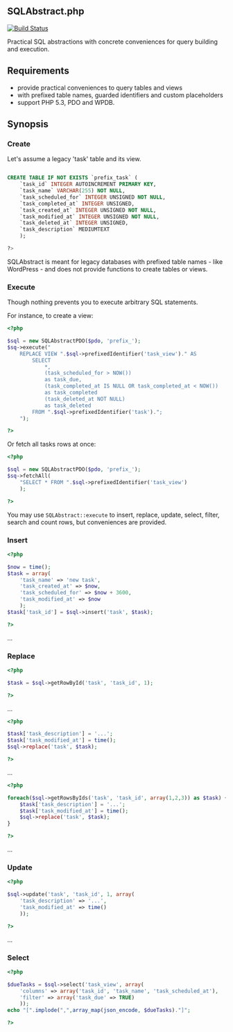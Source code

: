 SQLAbstract.php
---
[![Build Status](https://travis-ci.org/unframed/SQLAbstract.php.svg)](https://travis-ci.org/unframed/SQLAbstract.php)

Practical SQL abstractions with concrete conveniences for query building and execution.

Requirements
---
- provide practical conveniences to query tables and views
- with prefixed table names, guarded identifiers and custom placeholders
- support PHP 5.3, PDO and WPDB.

Synopsis
---

### Create

Let's assume a legacy 'task' table and its view.

~~~sql

CREATE TABLE IF NOT EXISTS `prefix_task` (
    `task_id` INTEGER AUTOINCREMENT PRIMARY KEY,
    `task_name` VARCHAR(255) NOT NULL,
    `task_scheduled_for` INTEGER UNSIGNED NOT NULL,
    `task_completed_at` INTEGER UNSIGNED,
    `task_created_at` INTEGER UNSIGNED NOT NULL,
    `task_modified_at` INTEGER UNSIGNED NOT NULL,
    `task_deleted_at` INTEGER UNSIGNED,
    `task_description` MEDIUMTEXT
    );

?>
~~~

SQLAbstract is meant for legacy databases with prefixed table names - like WordPress - and does not provide functions to create tables or views.

### Execute

Though nothing prevents you to execute arbitrary SQL statements.

For instance, to create a view:

~~~php
<?php

$sql = new SQLAbstractPDO($pdo, 'prefix_');
$sq->execute("
    REPLACE VIEW ".$sql->prefixedIdentifier('task_view')." AS 
        SELECT 
            *,
            (task_scheduled_for > NOW()) 
            as task_due,
            (task_completed_at IS NULL OR task_completed_at < NOW()) 
            as task_completed
            (task_deleted_at NOT NULL) 
            as task_deleted
        FROM ".$sql->prefixedIdentifier('task').";
    ");

?>
~~~

Or fetch all tasks rows at once:

~~~php
<?php

$sql = new SQLAbstractPDO($pdo, 'prefix_');
$sq->fetchAll(
    "SELECT * FROM ".$sql->prefixedIdentifier('task_view')
    );

?>
~~~

You may use `SQLAbstract::execute` to insert, replace, update, select, filter, search and count rows, but conveniences are provided. 

### Insert

~~~php
<?php

$now = time();
$task = array(
    'task_name' => 'new task',
    'task_created_at' => $now,
    'task_scheduled_for' => $now + 3600,
    'task_modified_at' => $now
    );
$task['task_id'] = $sql->insert('task', $task);

?>
~~~

...

### Replace

~~~php
<?php

$task = $sql->getRowById('task', 'task_id', 1);

?>
~~~

...

~~~php
<?php

$task['task_description'] = '...';
$task['task_modified_at'] = time();
$sql->replace('task', $task);

?>
~~~

...

~~~php
<?php

foreach($sql->getRowsByIds('task', 'task_id', array(1,2,3)) as $task) {
    $task['task_description'] = '...';
    $task['task_modified_at'] = time();
    $sql->replace('task', $task);
}

?>
~~~

...

### Update

~~~php
<?php

$sql->update('task', 'task_id', 1, array(
    'task_description' => '...',
    'task_modified_at' => time()
    ));

?>
~~~

...

### Select

~~~php
<?php

$dueTasks = $sql->select('task_view', array(
    'columns' => array('task_id', 'task_name', 'task_scheduled_at'),
    'filter' => array('task_due' => TRUE)
    ));
echo "[".implode(",",array_map(json_encode, $dueTasks)."]";

?>
~~~

